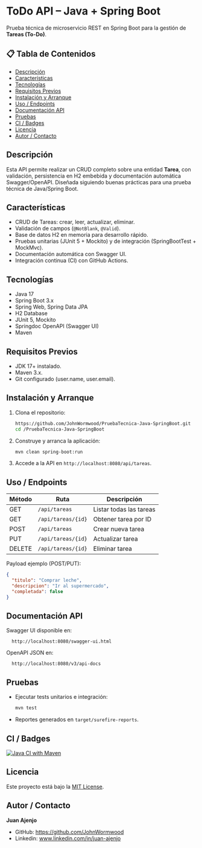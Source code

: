 # ToDo API – Java + Spring Boot

Prueba técnica de microservicio REST en Spring Boot para la gestión de **Tareas (To-Do)**.

## 📋 Tabla de Contenidos
- [Descripción](#descripción)  
- [Características](#características)  
- [Tecnologías](#tecnologías)  
- [Requisitos Previos](#requisitos-previos)  
- [Instalación y Arranque](#instalación-y-arranque)  
- [Uso / Endpoints](#uso--endpoints)  
- [Documentación API](#documentación-api)  
- [Pruebas](#pruebas)  
- [CI / Badges](#ci--badges)  
- [Licencia](#licencia)
- [Autor / Contacto](#autor--contacto)  

## Descripción

Esta API permite realizar un CRUD completo sobre una entidad **Tarea**, con validación, persistencia en H2 embebida y documentación automática Swagger/OpenAPI. Diseñada siguiendo buenas prácticas para una prueba técnica de Java/Spring Boot.  

## Características

- CRUD de Tareas: crear, leer, actualizar, eliminar.  
- Validación de campos (`@NotBlank`, `@Valid`).  
- Base de datos H2 en memoria para desarrollo rápido.  
- Pruebas unitarias (JUnit 5 + Mockito) y de integración (SpringBootTest + MockMvc).  
- Documentación automática con Swagger UI.
- Integración continua (CI) con GitHub Actions.

## Tecnologías

- Java 17  
- Spring Boot 3.x  
- Spring Web, Spring Data JPA  
- H2 Database  
- JUnit 5, Mockito  
- Springdoc OpenAPI (Swagger UI)  
- Maven  

## Requisitos Previos

- JDK 17+ instalado.  
- Maven 3.x.  
- Git configurado (user.name, user.email).  

## Instalación y Arranque

1. Clona el repositorio:  
   ```bash
   https://github.com/JohnWormwood/PruebaTecnica-Java-SpringBoot.git
   cd /PruebaTecnica-Java-SpringBoot
   ```  
2. Construye y arranca la aplicación:  
   ```bash
   mvn clean spring-boot:run
   ```  
3. Accede a la API en `http://localhost:8080/api/tareas`.  

## Uso / Endpoints

| Método | Ruta                 | Descripción             |
|--------|----------------------|-------------------------|
| GET    | `/api/tareas`        | Listar todas las tareas |
| GET    | `/api/tareas/{id}`   | Obtener tarea por ID    |
| POST   | `/api/tareas`        | Crear nueva tarea       |
| PUT    | `/api/tareas/{id}`   | Actualizar tarea        |
| DELETE | `/api/tareas/{id}`   | Eliminar tarea          |

Payload ejemplo (POST/PUT):
```json
{
  "titulo": "Comprar leche",
  "descripcion": "Ir al supermercado",
  "completada": false
}
```

## Documentación API

Swagger UI disponible en:  
```
  http://localhost:8080/swagger-ui.html
```  
OpenAPI JSON en:  
```
  http://localhost:8080/v3/api-docs
```

## Pruebas

- Ejecutar tests unitarios e integración:  
  ```bash
  mvn test
  ```
- Reportes generados en `target/surefire-reports`.  

## CI / Badges

[![Java CI with Maven](https://github.com/JohnWormwood/PruebaTecnica-Java-SpringBoot/actions/workflows/maven.yml/badge.svg)](https://github.com/JohnWormwood/PruebaTecnica-Java-SpringBoot/actions/workflows/maven.yml) 

## Licencia

Este proyecto está bajo la [MIT License](LICENSE).  

## Autor / Contacto

**Juan Ajenjo**  
- GitHub: https://github.com/JohnWormwood 
- Linkedin: www.linkedin.com/in/juan-ajenjo
